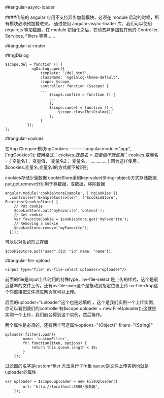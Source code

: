 ##angular-async-loader

####传统的 angular 应用不支持异步加载模块，必须在 module 启动的时候，所有模块必须预加载进来。 通过使用 angular-async-loader 库，我们可以使用 requirejs 等加载器，在 module 初始化之后，在动态异步加载其他的 Controller, Services, Filters 等等......




##angular-ui-router



##ngDialog

```
$scope.del = function () {  
            ngDialog.open({  
                template: '/del.html',  
                className: 'ngdialog-theme-default',  
                scope: $scope,  
                controller: function ($scope) {  
                ...  
                    $scope.confirm = function () {  
                    ...  
                    };  
                    $scope.cancel = function () {  
                        $scope.closeThisDialog();  
                    };  
                }  
          });  
}; 
```




##angular-cookies

在App 中require模块ngCookies---------angular.module("app",['ngCookies']);
使用格式：$cookies.变量名 = 变量值
不能使用：$cookies.变量名 = {
变量名1： 变量值，
变量名2： 变量名，
.............
}
因为这样使用：$cookies.变量名.变量名1的方式就不被识别

cookies存储少量数据
cookieStore采用key-value(String-object)方式存储数据,
put,get,remove分别用于存数据，取数据，移除数据

```
angular.module('cookieStoreExample', ['ngCookies'])
  .controller('ExampleController', ['$cookieStore', Function($cookieStore) {
    // Put cookie
    $cookieStore.put('myFavorite','oatmeal');
    // Get cookie
    var favoriteCookie = $cookieStore.get('myFavorite');
    // Removing a cookie
    $cookieStore.remove('myFavorite');
  }]);
```

可以以对象的形式存储

`$cookieStore.put("user",{id: "id",name: "name"});`




##angular-file-upload

`<input type="file" nv-file-select uploader="uploader"/>`

前面的file是input上传时用的特殊type，nv-file-select 是上传的样式，这个是最近基本的文件上传，还有nv-file-over这个是拖动到指定位置上传 nv-file-drop这个你直接把文件拖进网页就可以上传。

后面的uploader="uploader"这个也是必填的 ，这个是我们实例一个上传实例，你可以看到我们的controller有$scope.uploader = new FileUploader();这就是实例一个上传，我们前台得到这个实例，然后操作。

两个属性是必须的，还有两个可选属性options="{Object}" filters="{String}" 

```
uploader.filters.push({
        name: 'customFilter',
        fn: function(item, options) {
            return this.queue.length < 10;
        }
    });
```

过滤器的名字是customFilter 方法执行子fn里 queue是文件上传实例也就是uploader的属性


```
var uploader = $scope.uploader = new FileUploader({
        url: 'http://localhost:8080/服务器',
    });
```



















































































